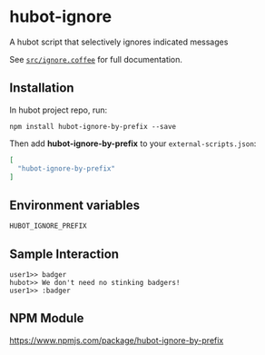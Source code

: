 # hubot-ignore

A hubot script that selectively ignores indicated messages

See [`src/ignore.coffee`](src/ignore.coffee) for full documentation.

## Installation

In hubot project repo, run:

`npm install hubot-ignore-by-prefix --save`

Then add **hubot-ignore-by-prefix** to your `external-scripts.json`:

```json
[
  "hubot-ignore-by-prefix"
]
```

## Environment variables

```
HUBOT_IGNORE_PREFIX
```

## Sample Interaction

```
user1>> badger
hubot>> We don't need no stinking badgers!
user1>> :badger
```

## NPM Module

https://www.npmjs.com/package/hubot-ignore-by-prefix
